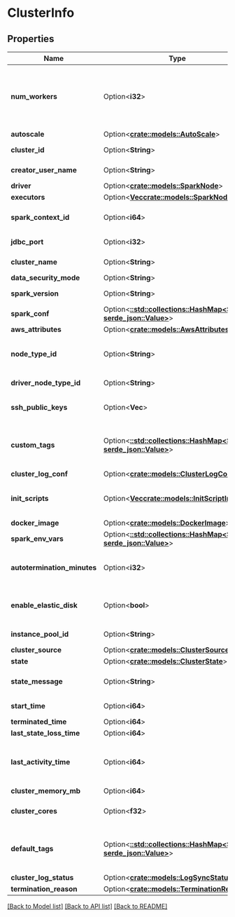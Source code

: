 # ClusterInfo

## Properties

Name | Type | Description | Notes
------------ | ------------- | ------------- | -------------
**num_workers** | Option<**i32**> | If num_workers, number of worker nodes that this cluster must have. A cluster has one Spark driver and num_workers executors for a total of num_workers + 1 Spark nodes. **Note:** When reading the properties of a cluster, this field reflects the desired number of workers rather than the actual number of workers. For instance, if a cluster is resized from 5 to 10 workers, this field is immediately updated to reflect the target size of 10 workers, whereas the workers listed in `executors` gradually increase from 5 to 10 as the new nodes are provisioned. | [optional]
**autoscale** | Option<[**crate::models::AutoScale**](AutoScale.md)> |  | [optional]
**cluster_id** | Option<**String**> | Canonical identifier for the cluster. This ID is retained during cluster restarts and resizes, while each new cluster has a globally unique ID. | [optional]
**creator_user_name** | Option<**String**> | Creator user name. The field won’t be included in the response if the user has already been deleted. | [optional]
**driver** | Option<[**crate::models::SparkNode**](SparkNode.md)> |  | [optional]
**executors** | Option<[**Vec<crate::models::SparkNode>**](SparkNode.md)> | Nodes on which the Spark executors reside. | [optional]
**spark_context_id** | Option<**i64**> | A canonical SparkContext identifier. This value _does_ change when the Spark driver restarts. The pair `(cluster_id, spark_context_id)` is a globally unique identifier over all Spark contexts. | [optional]
**jdbc_port** | Option<**i32**> | Port on which Spark JDBC server is listening in the driver node. No service listens on this port in executor nodes. | [optional]
**cluster_name** | Option<**String**> | Cluster name requested by the user. This doesn’t have to be unique. If not specified at creation, the cluster name is an empty string. | [optional]
**data_security_mode** | Option<**String**> | This describes an enum | [optional]
**spark_version** | Option<**String**> | The runtime version of the cluster. You can retrieve a list of available runtime versions by using the [Runtime versions](https://docs.databricks.com/dev-tools/api/latest/clusters.html#runtime-versions) API call. | [optional]
**spark_conf** | Option<[**::std::collections::HashMap<String, serde_json::Value>**](serde_json::Value.md)> | An arbitrary object where the object key is a configuration propery name and the value is a configuration property value. | [optional]
**aws_attributes** | Option<[**crate::models::AwsAttributes**](AwsAttributes.md)> |  | [optional]
**node_type_id** | Option<**String**> | This field encodes, through a single value, the resources available to each of the Spark nodes in this cluster. For example, the Spark nodes can be provisioned and optimized for memory or compute intensive workloads. A list of available node types can be retrieved by using the [List node types](https://docs.databricks.com/dev-tools/api/latest/clusters.html#list-node-types) API call. | [optional]
**driver_node_type_id** | Option<**String**> | The node type of the Spark driver. This field is optional; if unset, the driver node type is set as the same value as `node_type_id` defined above. | [optional]
**ssh_public_keys** | Option<**Vec<String>**> | SSH public key contents that are added to each Spark node in this cluster. The corresponding private keys can be used to login with the user name `ubuntu` on port `2200`. Up to 10 keys can be specified. | [optional]
**custom_tags** | Option<[**::std::collections::HashMap<String, serde_json::Value>**](serde_json::Value.md)> | An object with key value pairs. The key length must be between 1 and 127 UTF-8 characters, inclusive. The value length must be less than or equal to 255 UTF-8 characters. For a list of all restrictions, see AWS Tag Restrictions: <https://docs.aws.amazon.com/AWSEC2/latest/UserGuide/Using_Tags.html#tag-restrictions> | [optional]
**cluster_log_conf** | Option<[**crate::models::ClusterLogConf**](ClusterLogConf.md)> |  | [optional]
**init_scripts** | Option<[**Vec<crate::models::InitScriptInfo>**](InitScriptInfo.md)> | The configuration for storing init scripts. Any number of destinations can be specified. The scripts are executed sequentially in the order provided. If `cluster_log_conf` is specified, init script logs are sent to `<destination>/<cluster-ID>/init_scripts`. | [optional]
**docker_image** | Option<[**crate::models::DockerImage**](DockerImage.md)> |  | [optional]
**spark_env_vars** | Option<[**::std::collections::HashMap<String, serde_json::Value>**](serde_json::Value.md)> | An arbitrary object where the object key is an environment variable name and the value is an environment variable value. | [optional]
**autotermination_minutes** | Option<**i32**> | Automatically terminates the cluster after it is inactive for this time in minutes. If not set, this cluster is not be automatically terminated. If specified, the threshold must be between 10 and 10000 minutes. You can also set this value to 0 to explicitly disable automatic termination. | [optional]
**enable_elastic_disk** | Option<**bool**> | Autoscaling Local Storage: when enabled, this cluster dynamically acquires additional disk space when its Spark workers are running low on disk space. This feature requires specific AWS permissions to function correctly - refer to [Autoscaling local storage](https://docs.databricks.com/clusters/configure.html#autoscaling-local-storage) for details. | [optional]
**instance_pool_id** | Option<**String**> | The optional ID of the instance pool to which the cluster belongs. Refer to [Pools](https://docs.databricks.com/clusters/instance-pools/index.html) for details. | [optional]
**cluster_source** | Option<[**crate::models::ClusterSource**](ClusterSource.md)> |  | [optional]
**state** | Option<[**crate::models::ClusterState**](ClusterState.md)> |  | [optional]
**state_message** | Option<**String**> | A message associated with the most recent state transition (for example, the reason why the cluster entered a `TERMINATED` state). This field is unstructured, and its exact format is subject to change. | [optional]
**start_time** | Option<**i64**> | Time (in epoch milliseconds) when the cluster creation request was received (when the cluster entered a `PENDING` state). | [optional]
**terminated_time** | Option<**i64**> | Time (in epoch milliseconds) when the cluster was terminated, if applicable. | [optional]
**last_state_loss_time** | Option<**i64**> | Time when the cluster driver last lost its state (due to a restart or driver failure). | [optional]
**last_activity_time** | Option<**i64**> | Time (in epoch milliseconds) when the cluster was last active. A cluster is active if there is at least one command that has not finished on the cluster. This field is available after the cluster has reached a `RUNNING` state. Updates to this field are made as best-effort attempts. Certain versions of Spark do not support reporting of cluster activity. Refer to [Automatic termination](https://docs.databricks.com/clusters/clusters-manage.html#automatic-termination) for details. | [optional]
**cluster_memory_mb** | Option<**i64**> | Total amount of cluster memory, in megabytes. | [optional]
**cluster_cores** | Option<**f32**> | Number of CPU cores available for this cluster. This can be fractional since certain node types are configured to share cores between Spark nodes on the same instance. | [optional]
**default_tags** | Option<[**::std::collections::HashMap<String, serde_json::Value>**](serde_json::Value.md)> | An object with key value pairs. The key length must be between 1 and 127 UTF-8 characters, inclusive. The value length must be less than or equal to 255 UTF-8 characters. For a list of all restrictions, see AWS Tag Restrictions: <https://docs.aws.amazon.com/AWSEC2/latest/UserGuide/Using_Tags.html#tag-restrictions> | [optional]
**cluster_log_status** | Option<[**crate::models::LogSyncStatus**](LogSyncStatus.md)> |  | [optional]
**termination_reason** | Option<[**crate::models::TerminationReason**](TerminationReason.md)> |  | [optional]

[[Back to Model list]](../README.md#documentation-for-models) [[Back to API list]](../README.md#documentation-for-api-endpoints) [[Back to README]](../README.md)


